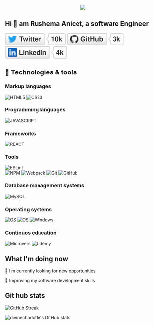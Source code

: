 <p align="center">
  <img src="https://github.com/thompsonemerson/thompsonemerson/raw/master/cover-thompson.png" height="200"/>
</p>

## Hi 👋 am Rushema Anicet, a software Engineer

<a href="https://twitter.com/rushemaa"><img src="imgs/twitter.svg" alt="Twitter"></a>
<a href="https://github.com/rushemaa"><img src="imgs/github.svg" alt="GitHub"></a>
<a href="https://www.linkedin.com/in/rushema-anicet-77494088/"><img src="imgs/linkedin.svg" alt="LinkedIn"></a>

## 🔧 Technologies & tools

### Markup languages

![HTML5](https://img.shields.io/badge/-HTML5-E34F26?style=flat-square&logo=html5&logoColor=white)
![CSS3](https://img.shields.io/badge/-CSS3-1572B6?style=flat-square&logo=css3)

### Programming languages

<img src="https://th.bing.com/th/id/R.3c7053268b216e0f3cd081fdcff3c1e9?rik=%2fCD4EjWyxYCGlw&pid=ImgRaw&r=0" alt="JAVASCRIPT" style="display: inline; width: 50px;height: 50px;"/>

### Frameworks

<img src="https://th.bing.com/th/id/R.f81a6f373c244b1f70f4b7402b5ab372?rik=rbXh4ieLuKt%2bmA&riu=http%3a%2f%2flogos-download.com%2fwp-content%2fuploads%2f2016%2f09%2fReact_logo_logotype_emblem.png&ehk=QhGOkKcUKCU7FBQgHOajOiJqJBACUTD2Ni6LsfqzCEA%3d&risl=&pid=ImgRaw&r=0" style="width: 40px;height: 40px;" alt="REACT" />

### Tools

![ESLint](https://img.shields.io/badge/ESLint-4B3263?style=flat&logo=eslint&logoColor=white)  
![NPM](https://img.shields.io/badge/NPM-CB3837.svg?logo=npm)
![Webpack](https://img.shields.io/badge/webpack-%238DD6F9.svg?style=flat&logo=webpack&logoColor=black)
![Git](https://img.shields.io/badge/-Git-black?style=flat-square&logo=git)
![GitHub](https://img.shields.io/badge/-GitHub-181717?style=flat-square&logo=github)

### Database management systems

![MySQL](https://img.shields.io/badge/-MySQL-black?style=flat-square&logo=mysql)

### Operating systems

[![OS](https://img.shields.io/badge/OS-Linux-informational?style=flat-square&logo=linux&logoColor=white)](https://en.wikipedia.org/wiki/Linux)
[![OS](https://img.shields.io/badge/OS-macOS-informational?style=flat-square&logo=apple&logoColor=white)](https://en.wikipedia.org/wiki/MacOS)
![Windows](https://img.shields.io/badge/Windows-0078D6?style=flat&logo=windows&logoColor=white)

### Continuos education

![Microvers](https://img.shields.io/badge/Microverse-blueviolet)
![Udemy](https://img.shields.io/badge/Udemy-A435F0?style=flat&logo=Udemy&logoColor=white)

## What I'm doing now

🔭 I’m currently looking for new opportunities

🌱 Improving my software development skills

## Git hub stats

[![GitHub Streak](https://streak-stats.demolab.com?user=rushemaa&theme=dark)](https://git.io/streak-stats)

![divinecharlotte's GitHub stats](https://github-readme-stats.vercel.app/api?username=rushemaa&count_private=true&theme=dark&show_icons=true&bg_color=F6F8FA0F&title_color=00DB49&text_color=8A8FA0&icon_color=FFBC00&border_color=AFB8C175)

<!--
**rushemaa/rushemaa** is a ✨ _special_ ✨ repository because its `README.md` (this file) appears on your GitHub profile.

Here are some ideas to get you started:

- 🔭 I’m currently working on ...
- 🌱 I’m currently learning ...
- 👯 I’m looking to collaborate on ...
- 🤔 I’m looking for help with ...
- 💬 Ask me about ...
- 📫 How to reach me: ...
- 😄 Pronouns: ...
- ⚡ Fun fact: ...
-->
